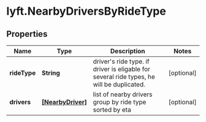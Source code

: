 # lyft.NearbyDriversByRideType

## Properties
Name | Type | Description | Notes
------------ | ------------- | ------------- | -------------
**rideType** | **String** | driver&#39;s ride type. if driver is eligable for several ride types, he will be duplicated. | [optional] 
**drivers** | [**[NearbyDriver]**](NearbyDriver.md) | list of nearby drivers group by ride type sorted by eta | [optional] 


